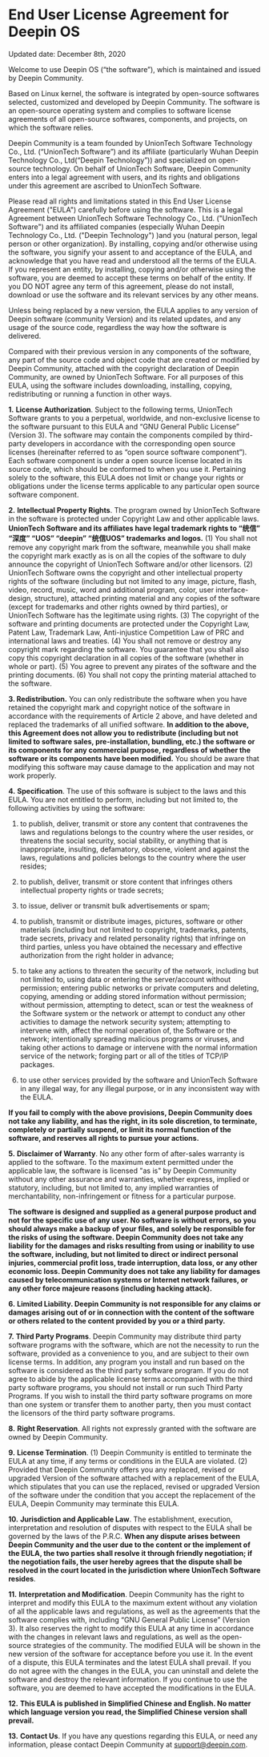 #   End User License Agreement for Deepin OS

Updated date: December 8th, 2020

Welcome to use Deepin OS (“the software”),  which is maintained and issued by Deepin Community. 

Based on Linux kernel, the software is integrated by open-source softwares selected, customized and developed by Deepin Community. The software is an open-source operating system and complies to software license agreements of all open-source softwares, components, and projects, on which the software relies. 

Deepin Community is a team founded by UnionTech Software Technology Co., Ltd. (“UnionTech Software”) and its affiliate (particularly Wuhan Deepin Technology Co., Ltd(“Deepin Technology”)) and specialized on open-source technology. On behalf of UnionTech Software, Deepin Community enters into a legal agreement with users, and its rights and obligations under this agreement are ascribed to UnionTech Software. 

Please read all rights and limitations stated in this End User License Agreement ("EULA") carefully before using the software. This is a legal Agreement between UnionTech Software Technology Co., Ltd. ("UnionTech Software") and its affiliated companies (especially Wuhan Deepin Technology Co., Ltd. ("Deepin Technology") )and you (natural person, legal person or other organization). By installing, copying and/or otherwise using the software, you signify your assent to and acceptance of the EULA, and acknowledge that you have read and understood all the terms of the EULA. If you represent an entity, by installing, copying and/or otherwise using the software, you are deemed to accept these terms on behalf of the entity. If you DO NOT agree any term of this agreement, please do not install, download or use the software and its relevant services by any other means. 

Unless being replaced by a new version, the EULA applies to any version of Deepin software (community Version) and its related updates, and any usage of the source code, regardless the way how the software is delivered.

Compared with their previous version in any components of the software, any part of the source code and object code that are created or modified by Deepin Community, attached with the copyright declaration of Deepin Community, are owned by UnionTech Software. For all purposes of this EULA, using the software includes downloading, installing, copying, redistributing or running a function in other ways.

**1.** **License Authorization**. Subject to the following terms, UnionTech Software grants to you a perpetual, worldwide, and non-exclusive license to the software pursuant to this EULA and “GNU General Public License” (Version 3). The software may contain the components compiled by third-party developers in accordance with the corresponding open source licenses (hereinafter referred to as “open source software component”). Each software component is under a open source license located in its source code, which should be conformed to when you use it. Pertaining solely to the software, this EULA does not limit or change your rights or obligations under the license terms applicable to any particular open source software component.

**2.** **Intellectual Property Rights**. The program owned by UnionTech Software in the software is protected under Copyright Law and other applicable laws. **UnionTech Software and its affiliates have legal trademark rights to “统信” “深度” “UOS” “deepin” “统信UOS” trademarks and logos.** (1) You shall not remove any copyright mark from the software, meanwhile you shall make the copyright mark exactly as is on all the copies of the software to duly announce the copyright of UnionTech Software and/or other licensors. (2) UnionTech Software owns the copyright and other intellectual property rights of the software (including but not limited to any image, picture, flash, video, record, music, word and additional program, color, user interface-design, structure), attached printing material and any copies of the software (except for trademarks and other rights owned by third parties), or UnionTech Software has the legitimate using rights. (3) The copyright of the software and printing documents are protected under the Copyright Law, Patent Law, Trademark Law, Anti-injustice Competition Law of PRC and international laws and treaties. (4) You shall not remove or destroy any copyright mark regarding the software. You guarantee that you shall also copy this copyright declaration in all copies of the software (whether in whole or part). (5) You agree to prevent any pirates of the software and the printing documents. (6) You shall not copy the printing material attached to the software.

**3. Redistribution.** You can only redistribute the software when you have retained the copyright mark and copyright notice of the software in accordance with the requirements of Article 2 above, and have deleted and replaced the trademarks of all unified software. **In addition to the above, this Agreement does not allow you to redistribute (including but not limited to software sales, pre-installation, bundling, etc.) the software or its components for any commercial purpose, regardless of whether the software or its components have been modified.** You should be aware that modifying this software may cause damage to the application and may not work properly.

**4.** **Specification**. The use of this software is subject to the laws and this EULA. You are not entitled to perform, including but not limited to, the following activities by using the software:

1) to publish, deliver, transmit or store any content that contravenes the laws and regulations belongs to the country where the user resides, or threatens the social security, social stability, or anything that is inappropriate, insulting, defamatory, obscene, violent and against the laws, regulations and policies belongs to the country where the user resides;

2) to publish, deliver, transmit or store content that infringes others intellectual property rights or trade secrets;

3) to issue, deliver or transmit bulk advertisements or spam;

4) to publish, transmit or distribute images, pictures, software or other materials (including but not limited to copyright, trademarks, patents, trade secrets, privacy and related personality rights) that infringe on third parties, unless you have obtained the necessary and effective authorization from the right holder in advance;

5) to take any actions to threaten the security of the network, including but not limited to, using data or entering the server/account without permission; entering public networks or private computers and deleting, copying, amending or adding stored information without permission; without permission, attempting to detect, scan or test the weakness of the Software system or the network or attempt to conduct any other activities to damage the network security system; attempting to intervene with, affect the normal operation of, the Software or the network; intentionally spreading malicious programs or viruses, and taking other actions to damage or intervene with the normal information service of the network; forging part or all of the titles of TCP/IP packages.

6) to use other services provided by the software and UnionTech Software in any illegal way, for any illegal purpose, or in any inconsistent way with the EULA.

**If you fail to comply with the above provisions, Deepin Community does not take any liability, and has the right, in its sole discretion, to terminate, completely or partially suspend, or limit its normal function of the software, and reserves all rights to pursue your actions.**

**5.**  **Disclaimer of Warranty**. No any other form of after-sales warranty is applied to the software. To the maximum extent permitted under the applicable law, the software is licensed "as is" by Deepin Community without any other assurance and warranties, whether express, implied or statutory, including, but not limited to, any implied warranties of merchantability, non-infringement or fitness for a particular purpose.

**The software is designed and supplied as a general purpose product and not for the specific use of any user. No software is without errors, so you should always make a backup of your files, and solely be responsible for the risks of using the software. Deepin Community does not take any liability for the damages and risks resulting from using or inability to use the software, including, but not limited to direct or indirect personal injuries, commercial profit loss, trade interruption, data loss, or any other economic loss. Deepin Community does not take any liability for damages caused by telecommunication systems or Internet network failures, or any other force majeure reasons (including hacking attack).** 

**6.** **Limited Liability. Deepin Community is not responsible for any claims or damages arising out of or in connection with the content of the software or others related to the content provided by you or a third party.**

**7.** **Third Party Programs**. Deepin Community may distribute third party software programs with the software, which are not the necessity to run the software, provided as a convenience to you, and are subject to their own license terms. In addition, any program you install and run based on the software is considered as the third party software program. If you do not agree to abide by the applicable license terms accompanied with the third party software programs, you should not install or run such Third Party Programs. If you wish to install the third party software programs on more than one system or transfer them to another party, then you must contact the licensors of the third party software programs. 

**8.** **Right Reservation**. All rights not expressly granted with the software are owned by Deepin Community.

**9.** **License Termination**. (1) Deepin Community is entitled to terminate the EULA at any time, if any terms or conditions in the EULA are violated. (2) Provided that Deepin Community offers you any replaced, revised or upgraded Version of the software attached with a replacement of the EULA, which stipulates that you can use the replaced, revised or upgraded Version of the software under the condition that you accept the replacement of the EULA, Deepin Community may terminate this EULA.

**10.** **Jurisdiction and Applicable Law**. The establishment, execution, interpretation and resolution of disputes with respect to the EULA shall be governed by the laws of the P.R.C. **When any dispute arises between Deepin Community and the user due to the content or the implement of the EULA, the two parties shall resolve it through friendly negotiation; if the negotiation fails, the user hereby agrees that the dispute shall be resolved in the court located in the jurisdiction where UnionTech Software resides**.

**11.** **Interpretation and Modification**. Deepin Community has the right to interpret and modify this EULA to the maximum extent without any violation of all the applicable laws and regulations, as well as the agreements that the software complies with, including “GNU General Public License” (Version 3). It also reserves the right to modify this EULA at any time in accordance with the changes in relevant laws and regulations, as well as the open-source strategies of the community. The modified EULA will be shown in the new version of the software for acceptance before you use it. In the event of a dispute, this EULA terminates and the latest EULA shall prevail. If you do not agree with the changes in the EULA, you can uninstall and delete the software and destroy the relevant information. If you continue to use the software, you are deemed to have accepted the modifications in the EULA. 

**12.** **This EULA is published in Simplified Chinese and English. No matter which language version you read, the Simplified Chinese version shall prevail.**

**13.** **Contact Us**. If you have any questions regarding this EULA, or need any information, please contact Deepin Community at support@deepin.com.